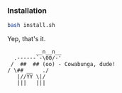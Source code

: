 ### Installation

```bash
bash install.sh
```

Yep, that's it.

```text
         __n__n__
  .------`-\00/-'
 /  ##  ## (oo) - Cowabunga, dude!
/ \## __   ./
   |//YY \|/
   |||   |||
```
